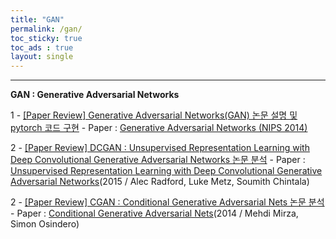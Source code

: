 ```yaml
---
title: "GAN"
permalink: /gan/
toc_sticky: true
toc_ads : true
layout: single
---
```

  

---

**GAN : Generative Adversarial Networks**

1 - [[Paper Review] Generative Adversarial Networks(GAN) 논문 설명 및 pytorch 코드 구현](https://happy-jihye.github.io/gan/gan-1/)
    - Paper : [Generative Adversarial Networks (NIPS 2014)](https://arxiv.org/abs/1406.2661)

2 - [[Paper Review] DCGAN : Unsupervised Representation Learning with Deep Convolutional Generative Adversarial Networks 논문 분석](https://happy-jihye.github.io/gan/gan-2/)
    - Paper : [Unsupervised Representation Learning with Deep Convolutional Generative Adversarial Networks](https://arxiv.org/abs/1511.06434)(2015 / Alec Radford, Luke Metz, Soumith Chintala)

2 - [[Paper Review] CGAN : Conditional Generative Adversarial Nets 논문 분석](https://happy-jihye.github.io/gan/gan-3/)
    - Paper : [Conditional Generative Adversarial Nets](https://arxiv.org/abs/1411.1784)(2014 / Mehdi Mirza, Simon Osindero)
